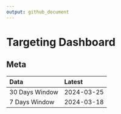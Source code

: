 ```yaml
---
output: github_document
---
```


# Targeting Dashboard



## Meta


|Data           |Latest     |
|:--------------|:----------|
|30 Days Window |2024-03-25 |
|7 Days Window  |2024-03-18 |
